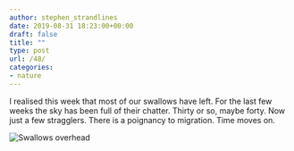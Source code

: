 ```yaml
---
author: stephen_strandlines
date: 2019-08-31 18:23:00+00:00
draft: false
title: ""
type: post
url: /48/
categories:
- nature
---
```





I realised this week that most of our swallows have left. For the last few weeks the sky has been full of their chatter. Thirty or so, maybe forty. Now just a few stragglers. There is a poignancy to migration. Time moves on.





![Swallows overhead](https://www.dropbox.com/s/8g3vgwxh7fwiuu6/Photo%2031-08-2019%2C%2019%2041%2049.jpg?raw=1)


